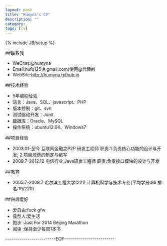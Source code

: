 ```yaml
---
layout: post
title: "Humyna's CV"
description: ""
category: 
tags: [cv]
---
```

{% include JB/setup %}


##联系我
- WeChat:@humyna
- Email:hufo125 # gmail.com(使用@代替#)
- WebSite:http://humyna.github.io

##技术经验
- 5年编程经验
- 语言：Java、SQL、javascript、PHP
- 版本控制：git、svn
- 测试驱动开发：Junit
- 数据库：Oracle、MySQL
- 操作系统：ubuntu12.04、Windows7

##项目经验
- 2003.01-至今 互联网金融之P2P  研发工程师 
    职责:1.负责核心功能的设计与开发; 2.项目规范的制定与编写
- 2009.7-2012.12 电信行业 Java研发工程师
    职责:负责接口模块的设计与开发

##教育
- 2005.7-2009.7 哈尔滨工程大学(221)
    计算机科学与技术专业(平均学分:86 排名:19/220)

##兴趣爱好
- 爱自由:fuck gfw
- 晨型人:爱生活
- 跑步  :Just For 2014 Beijing Marathon
- 阅读  :保持至少每周1本书

-------------------------EOF-------------------------



